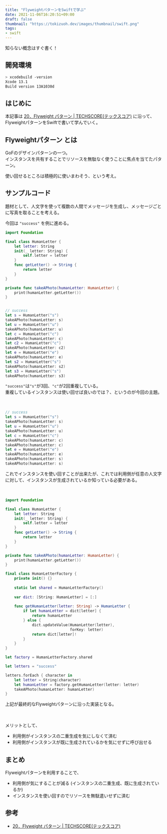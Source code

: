 ```yaml
---
title: "FlyweightパターンをSwiftで学ぶ"
date: 2021-11-06T16:20:51+09:00
draft: false
thumbnail: "https://tokizuoh.dev/images/thumbnail/swift.png"
tags:
- swift
---
```

  
知らない概念はすぐ書く！  
  
<!--more-->  
  
## 開発環境  
  
```bash
> xcodebuild -version
Xcode 13.1
Build version 13A1030d
```
  
## はじめに  
  
本記事は [20．Flyweight パターン | TECHSCORE(テックスコア)](https://www.techscore.com/tech/DesignPattern/Flyweight.html/) に沿って、FlyweightパターンをSwiftで書いて学んでいく。  
  
## Flyweightパターン とは
  
GoFのデザインパターンの一つ。  
インスタンスを共有することでリソースを無駄なく使うことに焦点を当てたパターン。  
  
使い回せるところは積極的に使いまわそう、という考え。  
  
## サンプルコード
  
題材として、人文字を使って複数の人間でメッセージを生成し、メッセージごとに写真を取ることを考える。  
  
今回は `"success"` を例に進める。  
  
```swift
import Foundation

final class HumanLetter {
    let letter: String
    init(_ letter: String) {
        self.letter = letter
    }
    func getLetter() -> String {
        return letter
    }
}

private func takeAPhoto(humanLetter: HumanLetter) {
    print(humanLetter.getLetter())
}


// success
let s = HumanLetter("s")
takeAPhoto(humanLetter: s)
let u = HumanLetter("u")
takeAPhoto(humanLetter: u)
let c = HumanLetter("c")
takeAPhoto(humanLetter: c)
let c2 = HumanLetter("c")
takeAPhoto(humanLetter: c2)
let e = HumanLetter("e")
takeAPhoto(humanLetter: e)
let s2 = HumanLetter("s")
takeAPhoto(humanLetter: s2)
let s3 = HumanLetter("s")
takeAPhoto(humanLetter: s3)
```
  
`"success"`は`"s"`が3回、`"c"`が2回重複している。  
重複しているインスタンスは使い回せば良いのでは？、というのが今回の主題。  
  
　
  
```swift
// success
let s = HumanLetter("s")
takeAPhoto(humanLetter: s)
let u = HumanLetter("u")
takeAPhoto(humanLetter: u)
let c = HumanLetter("c")
takeAPhoto(humanLetter: c)
takeAPhoto(humanLetter: c)
let e = HumanLetter("e")
takeAPhoto(humanLetter: e)
takeAPhoto(humanLetter: s)
takeAPhoto(humanLetter: s)
```
  
これでインスタンスを使い回すことが出来たが、これでは利用側が任意の人文字に対して、インスタンスが生成されているか知っている必要がある。  
  
　
  
```swift
import Foundation

final class HumanLetter {
    let letter: String
    init(_ letter: String) {
        self.letter = letter
    }
    func getLetter() -> String {
        return letter
    }
}

private func takeAPhoto(humanLetter: HumanLetter) {
    print(humanLetter.getLetter())
}

final class HumanLetterFactory {
    private init() {}
    
    static let shared = HumanLetterFactory()
    
    var dict: [String: HumanLetter] = [:]
    
    func getHumanLetter(letter: String) -> HumanLetter {
        if let humanLetter = dict[letter] {
            return humanLetter
        } else {
            dict.updateValue(HumanLetter(letter),
                             forKey: letter)
            return dict[letter]!
        }
    }
}

let factory = HumanLetterFactory.shared

let letters = "success"

letters.forEach { character in
    let letter = String(character)
    let humanLetter = factory.getHumanLetter(letter: letter)
    takeAPhoto(humanLetter: humanLetter)
}
```
  
上記が最終的なFlyweightパターンに沿った実装となる。  
  
　
  
メリットとして、  
  
- 利用側がインスタンスの二重生成を気にしなくて済む
- 利用側がインスタンスが既に生成されているかを気にせずに呼び出せる  
  
## まとめ
  
Flyweightパターンを利用することで、  
  
- 利用側が気にすることが減る (インスタンスの二重生成、既に生成されているか)
- インスタンスを使い回すのでリソースを無駄遣いせずに済む
  
## 参考  
  
- [20．Flyweight パターン | TECHSCORE(テックスコア)](https://www.techscore.com/tech/DesignPattern/Flyweight.html/)  
  